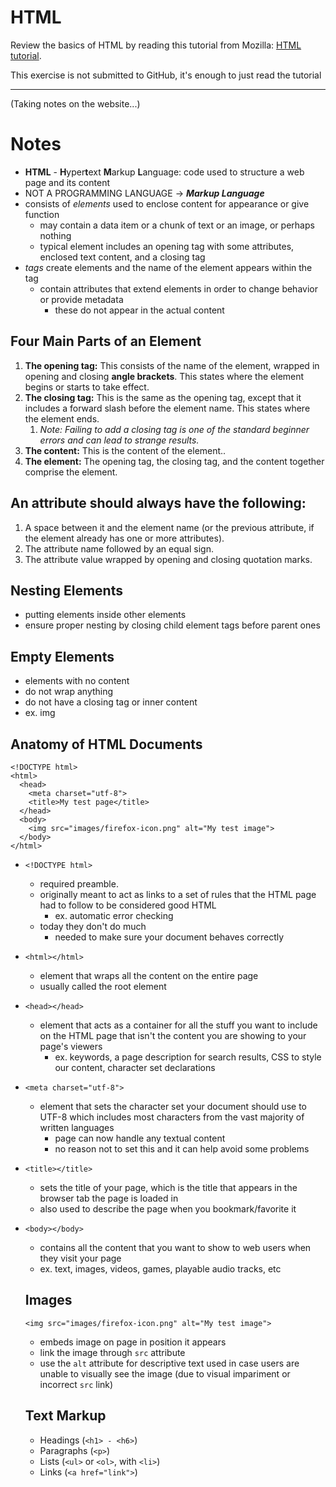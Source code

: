 # HTML

Review the basics of HTML by reading this tutorial from Mozilla: [HTML tutorial](https://developer.mozilla.org/en-US/docs/Learn/Getting_started_with_the_web/HTML_basics).

This exercise is not submitted to GitHub, it's enough to just read the tutorial

---

(Taking notes on the website...)

# Notes

- **HTML** - **H**yper**t**ext **M**arkup **L**anguage: code used to structure a web page and its content
- NOT A PROGRAMMING LANGUAGE -> **_Markup Language_**
- consists of _elements_ used to enclose content for appearance or give function
  - may contain a data item or a chunk of text or an image, or perhaps nothing
  - typical element includes an opening tag with some attributes, enclosed text content, and a closing tag
- _tags_ create elements and the name of the element appears within the tag
  - contain attributes that extend elements in order to change behavior or provide metadata
    - these do not appear in the actual content

## Four Main Parts of an Element

1. **The opening tag:** This consists of the name of the element, wrapped in opening and closing **angle brackets**. This states where the element begins or starts to take effect.
1. **The closing tag:** This is the same as the opening tag, except that it includes a forward slash before the element name. This states where the element ends.
   1. _Note: Failing to add a closing tag is one of the standard beginner errors and can lead to strange results._
1. **The content:** This is the content of the element..
1. **The element:** The opening tag, the closing tag, and the content together comprise the element.

## An attribute should always have the following:

1. A space between it and the element name (or the previous attribute, if the element already has one or more attributes).
1. The attribute name followed by an equal sign.
1. The attribute value wrapped by opening and closing quotation marks.

## Nesting Elements

- putting elements inside other elements
- ensure proper nesting by closing child element tags before parent ones

## Empty Elements

- elements with no content
- do not wrap anything
- do not have a closing tag or inner content
- ex. img

## Anatomy of HTML Documents

```
<!DOCTYPE html>
<html>
  <head>
    <meta charset="utf-8">
    <title>My test page</title>
  </head>
  <body>
    <img src="images/firefox-icon.png" alt="My test image">
  </body>
</html>
```

- `<!DOCTYPE html>`
  - required preamble.
  - originally meant to act as links to a set of rules that the HTML page had to follow to be considered good HTML
    - ex. automatic error checking
  - today they don't do much
    - needed to make sure your document behaves correctly
- `<html></html>`
  - element that wraps all the content on the entire page
  - usually called the root element
- `<head></head>`
  - element that acts as a container for all the stuff you want to include on the HTML page that isn't the content you are showing to your page's viewers
    - ex. keywords, a page description for search results, CSS to style our content, character set declarations
- `<meta charset="utf-8">`
  - element that sets the character set your document should use to UTF-8 which includes most characters from the vast majority of written languages
    - page can now handle any textual content
    - no reason not to set this and it can help avoid some problems
- `<title></title>`
  - sets the title of your page, which is the title that appears in the browser tab the page is loaded in
  - also used to describe the page when you bookmark/favorite it
- `<body></body>`

  - contains all the content that you want to show to web users when they visit your page
  - ex. text, images, videos, games, playable audio tracks, etc

  ## Images

  ```
  <img src="images/firefox-icon.png" alt="My test image">
  ```

  - embeds image on page in position it appears
  - link the image through `src` attribute
  - use the `alt` attribute for descriptive text used in case users are unable to visually see the image (due to visual impariment or incorrect `src` link)

  ## Text Markup

  - Headings (`<h1> - <h6>`)
  - Paragraphs (`<p>`)
  - Lists (`<ul>` or `<ol>`, with `<li>`)
  - Links (`<a href="link">`)
